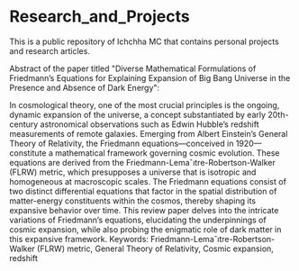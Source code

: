 # Research_and_Projects
This is a public repository of Ichchha MC that contains personal projects and research articles.

Abstract of the paper titled "Diverse Mathematical Formulations of Friedmann’s Equations for Explaining Expansion
of Big Bang Universe in the Presence and Absence of Dark Energy":

In cosmological theory, one of the most crucial principles is the ongoing, dynamic expansion of the universe, a concept substantiated
by early 20th-century astronomical observations such as Edwin Hubble’s redshift measurements of remote galaxies. Emerging
from Albert Einstein’s General Theory of Relativity, the Friedmann equations—conceived in 1920—constitute a mathematical
framework governing cosmic evolution. These equations are derived from the Friedmann-Lemaˆıtre-Robertson-Walker (FLRW)
metric, which presupposes a universe that is isotropic and homogeneous at macroscopic scales. The Friedmann equations consist
of two distinct differential equations that factor in the spatial distribution of matter-energy constituents within the cosmos, thereby
shaping its expansive behavior over time. This review paper delves into the intricate variations of Friedmann’s equations, elucidating
the underpinnings of cosmic expansion, while also probing the enigmatic role of dark matter in this expansive framework.
Keywords: Friedmann-Lemaˆıtre-Robertson-Walker (FLRW) metric, General Theory of Relativity, Cosmic expansion, redshift
